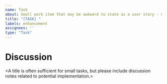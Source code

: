 ```yaml
---
name: Task
about: Small work item that may be awkward to state as a user story - usually a technical task in support of a feature or bug fix.
title: "[TASK] "
labels: enhancement
assignees: ''
type: "Task"
---
```


# Discussion
&lt;A title is often sufficient for small tasks, but please include discussion notes related to potential implementation.&gt;
